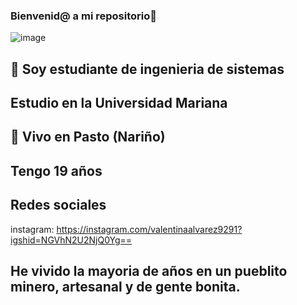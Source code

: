 ### Bienvenid@ a mi repositorio👋
![image](https://github.com/ValentinaAlvarez08/ValentinaAlvarez08/assets/144852708/e7ef53f1-bd52-4c2f-88ec-72dbf5940aa5)

## 🔭 Soy estudiante de ingenieria de sistemas 
## Estudio en la Universidad Mariana
## 🏡 Vivo en Pasto (Nariño)
## Tengo 19 años
## Redes sociales 
 instagram: https://instagram.com/valentinaalvarez9291?igshid=NGVhN2U2NjQ0Yg==
 ## He vivido la mayoria de años en un pueblito minero, artesanal y de gente bonita.



